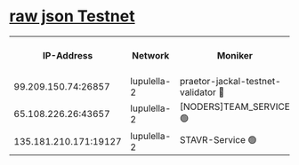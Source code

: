 [raw json Testnet](https://rpc-check.jaclalt.stavr.tech/jaclalt/rpc-jaclalt-result.json)
=

<table><tr><th>IP-Address</th><th>Network</th><th>Moniker</th><th>Latest Block Height</th><th>Earliest Block Height</th><th>Catching Up</th><th>Tx Index</th><th>Voting Power</th><th>Scan Time</th></tr><tr><td>99.209.150.74:26857</td><td>lupulella-2</td><td>praetor-jackal-testnet-validator 🔴</td><td>6375903</td><td>6247155</td><td>False</td><td>on</td><td>91</td><td>2024-01-26T14:29:31.486449586UTC</td></tr><tr><td>65.108.226.26:43657</td><td>lupulella-2</td><td>[NODERS]TEAM_SERVICE 🟢</td><td>6375904</td><td>6282001</td><td>False</td><td>on</td><td>0</td><td>2024-01-26T14:29:40.176724536UTC</td></tr><tr><td>135.181.210.171:19127</td><td>lupulella-2</td><td>STAVR-Service 🟢</td><td>6375903</td><td>6375001</td><td>False</td><td>on</td><td>0</td><td>2024-01-26T14:29:30.823188485UTC</td></tr></table>
